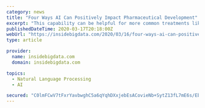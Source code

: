 ```yaml
---
category: news
title: "Four Ways AI Can Positively Impact Pharmaceutical Development"
excerpt: "This capability can be helpful for more common treatments like medication for depression or new drugs with little or no formal history. Audio Listening and Language Translation AI can help screen the myriad of audio files from call centers, which can help identify adverse events that may be mentioned in unrelated contexts. For example ..."
publishedDateTime: 2020-03-17T20:18:00Z
webUrl: "https://insidebigdata.com/2020/03/16/four-ways-ai-can-positively-impact-pharmaceutical-development/"
type: article

provider:
  name: insidebigdata.com
  domain: insidebigdata.com

topics:
  - Natural Language Processing
  - AI

secured: "C0lmFCwV7tFxrYavbwghC5a6qYqhDXxjebEsACovieNb+SytZ13fL7mE6s/EbwAIYNz6sdwZYX5NfYdnaIWxc9uC/Ex1AQazrJbC0rYHdsE3FRd57FQkwOE/zume+ZBM7H6+YLMlWg8Jxgw8BxaidxsAESE1ZHXtkACnSMSb7KAMJ+zom6QK+cgrKzQTEk2AV/9Y29EUdXq4NBPySIu+qKjBfHOtBhtpLHoJ8pFJI4WDIIsB8XIIY4ajUiGa/doseRuaNW/HoY3pm2XVh0eyglxgyEaF32LRdsOjL6Ny37/i1kD5aULBwt+mztU24AlVdni6lZnM97zW/J4EfNHAd9ziRtQh7IuokwlEphPs93zkS4B8hLY9oeOtzhZxJa4Cq7ccnkQj3R2Wk+66AsjQXOy9K5mMkBTh0Tb5+0QzVaOenTsSjoAtGmH9JLPed3WrNCiSSYxfmhTwS5hCYQbI3nqV3UXrhGF4v19GHT6ulu8=;52u9wfYVlXKoQGiRtVSnqw=="
---
```


